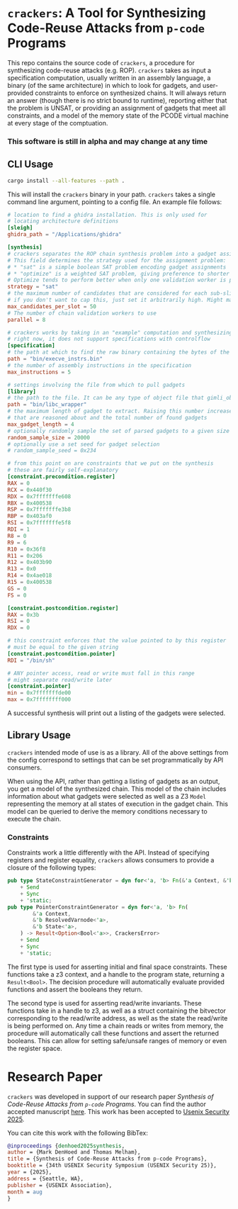 # `crackers`: A Tool for Synthesizing Code-Reuse Attacks from `p-code` Programs

This repo contains the source code of `crackers`, a procedure for synthesizing
code-reuse attacks (e.g. ROP). `crackers` takes as input a specification computation, usually
written in an assembly language, a binary (of the same architecture) in which to look
for gadgets, and user-provided constraints to enforce on synthesized chains. It will always
return an answer (though there is no strict bound to runtime), reporting either that the problem
is UNSAT, or providing an assignment of gadgets that meet all constraints, and a model
of the memory state of the PCODE virtual machine at every stage of the comptuation.

### This software is still in alpha and may change at any time

## CLI Usage

```sh
cargo install --all-features --path . 
```

This will install the `crackers` binary in your path. `crackers` takes a single command line argument,
pointing to a config file. An example file follows:

```toml
# location to find a ghidra installation. This is only used for
# locating architecture definitions
[sleigh]
ghidra_path = "/Applications/ghidra"

[synthesis]
# crackers separates the ROP chain synthesis problem into a gadget assignment and gadget validation problem.
# This field determines the strategy used for the assignment problem:
# * "sat" is a simple boolean SAT problem encoding gadget assignments
# * "optimize" is a weighted SAT problem, giving preference to shorter gadgets
# Optimize tends to perform better when only one validation worker is present and SAT scales better with more workers
strategy = "sat"
# the maximum number of candidates that are considered for each sub-slice of the specification
# if you don't want to cap this, just set it arbitrarily high. Might make it optional later
max_candidates_per_slot = 50
# The number of chain validation workers to use
parallel = 8

# crackers works by taking in an "example" computation and synthesizing a compatible chain
# right now, it does not support specifications with controlflow
[specification]
# the path at which to find the raw binary containing the bytes of the specification computation
path = "bin/execve_instrs.bin"
# the number of assembly instructions in the specification
max_instructions = 5

# settings involving the file from which to pull gadgets
[library]
# the path to the file. It can be any type of object file that gimli_object can parse (e.g. ELF, PE)
path = "bin/libc_wrapper"
# the maximum length of gadget to extract. Raising this number increases both the complexity of the gadgets
# that are reasoned about and the total number of found gadgets
max_gadget_length = 4
# optionally randomly sample the set of parsed gadgets to a given size
random_sample_size = 20000
# optionally use a set seed for gadget selection
# random_sample_seed = 0x234

# from this point on are constraints that we put on the synthesis
# these are fairly self-explanatory
[constraint.precondition.register]
RAX = 0
RCX = 0x440f30
RDX = 0x7fffffffe608
RBX = 0x400538
RSP = 0x7fffffffe3b8
RBP = 0x403af0
RSI = 0x7fffffffe5f8
RDI = 1
R8 = 0
R9 = 6
R10 = 0x36f8
R11 = 0x206
R12 = 0x403b90
R13 = 0x0
R14 = 0x4ae018
R15 = 0x400538
GS = 0
FS = 0

[constraint.postcondition.register]
RAX = 0x3b
RSI = 0
RDX = 0

# this constraint enforces that the value pointed to by this register
# must be equal to the given string
[constraint.postcondition.pointer]
RDI = "/bin/sh"

# ANY pointer access, read or write must fall in this range
# might separate read/write later
[constraint.pointer]
min = 0x7fffffffde00
max = 0x7ffffffff000
```

A successful synthesis will print out a listing of the gadgets were selected.

## Library Usage

`crackers` intended mode of use is as a library. All of the above settings from the config correspond
to settings that can be set programmatically by API consumers.

When using the API, rather than getting a listing of gadgets as an output, you get a model of the synthesized chain.
This model of the chain includes information about what gadgets were selected as well as a Z3 `Model` representing the
memory at all states of execution in the gadget chain. This model can be queried to derive the memory conditions
necessary to execute the chain.

### Constraints

Constraints work a little differently with the API. Instead of specifying registers and register equality,
`crackers` allows consumers to provide a closure of the following types:

```rust
pub type StateConstraintGenerator = dyn for<'a, 'b> Fn(&'a Context, &'b State<'a>) -> Result<Bool<'a>, CrackersError>
    + Send
    + Sync
    + 'static;
pub type PointerConstraintGenerator = dyn for<'a, 'b> Fn(
        &'a Context,
        &'b ResolvedVarnode<'a>,
        &'b State<'a>,
    ) -> Result<Option<Bool<'a>>, CrackersError>
    + Send
    + Sync
    + 'static;
```

The first type is used for asserting initial and final space constraints. These functions take a z3 context, and a handle
to the program state, returning a `Result<Bool>`. The decision procedure will automatically evaluate
provided functions and assert the booleans they return.

The second type is used for asserting read/write invariants. These functions take in a handle to z3, as well as a struct containing
the bitvector corresponding to the read/write address, as well as the state the read/write is being performed on. 
Any time a chain reads or writes from memory, the procedure will automatically call these functions and assert the returned
booleans. This can allow for setting safe/unsafe ranges of memory or even the register space.

# Research Paper

`crackers` was developed in support of our research paper _Synthesis of Code-Reuse Attacks from `p-code` Programs_.
You can find the author accepted manuscript [here](https://ora.ox.ac.uk/objects/uuid:906d32ca-407c-4cab-beab-b90200f81d65).
This work has been accepted to [Usenix Security 2025](https://www.usenix.org/conference/usenixsecurity25/presentation/denhoed).

You can cite this work with the following BibTex:

```bibtex
@inproceedings {denhoed2025synthesis,
author = {Mark DenHoed and Thomas Melham},
title = {Synthesis of Code-Reuse Attacks from p-code Programs},
booktitle = {34th USENIX Security Symposium (USENIX Security 25)},
year = {2025},
address = {Seattle, WA},
publisher = {USENIX Association},
month = aug
}
```
